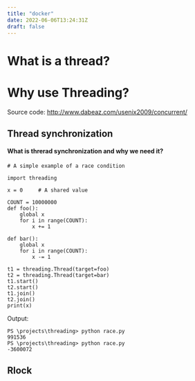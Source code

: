 ```yaml
---
title: "docker"
date: 2022-06-06T13:24:31Z
draft: false
---
```



# What is a thread?

# Why use Threading?

Source code: http://www.dabeaz.com/usenix2009/concurrent/


##  Thread synchronization

#### What is threrad synchronization and why we need it?

    # A simple example of a race condition

    import threading

    x = 0     # A shared value

    COUNT = 10000000
    def foo():
        global x
        for i in range(COUNT):
            x += 1

    def bar():
        global x
        for i in range(COUNT):
            x -= 1

    t1 = threading.Thread(target=foo)
    t2 = threading.Thread(target=bar)
    t1.start()
    t2.start()
    t1.join()
    t2.join()
    print(x)

Output:

    PS \projects\threading> python race.py
    991536
    PS \projects\threading> python race.py
    -3600072

## Rlock

## 